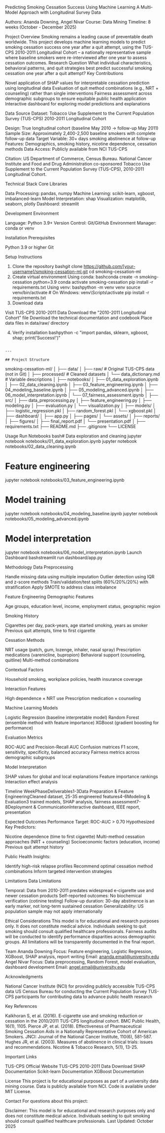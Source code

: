 Predicting Smoking Cessation Success Using Machine Learning
A Multi-Model Approach with Longitudinal Survey Data

Authors: Ananda Downing, Angel Nivar
Course: Data Mining
Timeline: 8 weeks (October - December 2025)

Project Overview
Smoking remains a leading cause of preventable death worldwide. This project develops machine learning models to predict smoking cessation success one year after a quit attempt, using the TUS-CPS 2010-2011 Longitudinal Cohort – a nationally representative sample where baseline smokers were re-interviewed after one year to assess cessation outcomes.
Research Question
What individual characteristics, behavioral patterns, and quit strategies best predict successful smoking cessation one year after a quit attempt?
Key Contributions

Novel application of SHAP values for interpretable cessation prediction using longitudinal data
Evaluation of quit method combinations (e.g., NRT + counseling) rather than single interventions
Fairness assessment across demographic subgroups to ensure equitable public health application
Interactive dashboard for exploring model predictions and explanations


Data Source
Dataset: Tobacco Use Supplement to the Current Population Survey (TUS-CPS) 2010-2011 Longitudinal Cohort

Design: True longitudinal cohort (baseline May 2010 → follow-up May 2011)
Sample Size: Approximately 2,400-2,500 baseline smokers with complete follow-up data
Target Variable: 30+ days smoking abstinence at follow-up
Features: Demographics, smoking history, nicotine dependence, cessation methods
Data Access: Publicly available from NCI TUS-CPS

Citation:
US Department of Commerce, Census Bureau. National Cancer Institute and Food and Drug 
Administration co-sponsored Tobacco Use Supplement to the Current Population Survey 
(TUS-CPS), 2010-2011 Longitudinal Cohort.

Technical Stack
Core Libraries

Data Processing: pandas, numpy
Machine Learning: scikit-learn, xgboost, imbalanced-learn
Model Interpretation: shap
Visualization: matplotlib, seaborn, plotly
Dashboard: streamlit

Development Environment

Language: Python 3.9+
Version Control: Git/GitHub
Environment Manager: conda or venv


Installation
Prerequisites

Python 3.9 or higher
Git

Setup Instructions
1. Clone the repository
bashgit clone https://github.com/[your-username]/smoking-cessation-ml.git
cd smoking-cessation-ml
2. Create virtual environment
Using conda:
bashconda create -n smoking-cessation python=3.9
conda activate smoking-cessation
pip install -r requirements.txt
Using venv:
bashpython -m venv venv
source venv/bin/activate  # On Windows: venv\Scripts\activate
pip install -r requirements.txt
3. Download data

Visit TUS-CPS 2010-2011 Data
Download the "2010-2011 Longitudinal Cohort" file
Download the technical documentation and codebook
Place data files in data/raw/ directory

4. Verify installation
bashpython -c "import pandas, sklearn, xgboost, shap; print('Success!')"
```

---

## Project Structure
```
smoking-cessation-ml/
│
├── data/
│   ├── raw/                                # Original TUS-CPS data (not in Git)
│   ├── processed/                          # Cleaned datasets
│   └── data_dictionary.md                  # Variable descriptions
│
├── notebooks/
│   ├── 01_data_exploration.ipynb
│   ├── 02_data_cleaning.ipynb
│   ├── 03_feature_engineering.ipynb
│   ├── 04_modeling_baseline.ipynb
│   ├── 05_modeling_advanced.ipynb
│   ├── 06_model_interpretation.ipynb
│   └── 07_fairness_assessment.ipynb
│
├── src/
│   ├── data_preprocessing.py
│   ├── feature_engineering.py
│   ├── modeling.py
│   ├── evaluation.py
│   └── visualization.py
│
├── models/
│   ├── logistic_regression.pkl
│   ├── random_forest.pkl
│   └── xgboost.pkl
│
├── dashboard/
│   ├── app.py
│   ├── pages/
│   └── assets/
│
├── reports/
│   ├── figures/
│   ├── final_report.pdf
│   └── presentation.pdf
│
├── requirements.txt
├── README.md
├── .gitignore
└── LICENSE

Usage
Run Notebooks
bash# Data exploration and cleaning
jupyter notebook notebooks/01_data_exploration.ipynb
jupyter notebook notebooks/02_data_cleaning.ipynb

# Feature engineering
jupyter notebook notebooks/03_feature_engineering.ipynb

# Model training
jupyter notebook notebooks/04_modeling_baseline.ipynb
jupyter notebook notebooks/05_modeling_advanced.ipynb

# Model interpretation
jupyter notebook notebooks/06_model_interpretation.ipynb
Launch Dashboard
bashstreamlit run dashboard/app.py

Methodology
Data Preprocessing

Handle missing data using multiple imputation
Outlier detection using IQR and z-score methods
Train/validation/test splits (60%/20%/20%) with stratification
Apply SMOTE to address class imbalance

Feature Engineering
Demographic Features

Age groups, education level, income, employment status, geographic region

Smoking History

Cigarettes per day, pack-years, age started smoking, years as smoker
Previous quit attempts, time to first cigarette

Cessation Methods

NRT usage (patch, gum, lozenge, inhaler, nasal spray)
Prescription medications (varenicline, bupropion)
Behavioral support (counseling, quitline)
Multi-method combinations

Contextual Factors

Household smoking, workplace policies, health insurance coverage

Interaction Features

High dependence × NRT use
Prescription medication × counseling

Machine Learning Models

Logistic Regression (baseline interpretable model)
Random Forest (ensemble method with feature importance)
XGBoost (gradient boosting for performance)

Evaluation Metrics

ROC-AUC and Precision-Recall AUC
Confusion matrices
F1 score, sensitivity, specificity, balanced accuracy
Fairness metrics across demographic subgroups

Model Interpretation

SHAP values for global and local explanations
Feature importance rankings
Interaction effect analysis


Timeline
WeekPhaseDeliverables1-3Data Preparation & Feature EngineeringCleaned dataset, 25-35 engineered features4-6Modeling & Evaluation3 trained models, SHAP analysis, fairness assessment7-8Deployment & CommunicationInteractive dashboard, IEEE report, presentation

Expected Outcomes
Performance Target: ROC-AUC > 0.70
Hypothesized Key Predictors:

Nicotine dependence (time to first cigarette)
Multi-method cessation approaches (NRT + counseling)
Socioeconomic factors (education, income)
Previous quit attempt history

Public Health Insights:

Identify high-risk relapse profiles
Recommend optimal cessation method combinations
Inform targeted intervention strategies


Limitations
Data Limitations

Temporal: Data from 2010-2011 predates widespread e-cigarette use and newer cessation products
Self-reported outcomes: No biochemical verification (cotinine testing)
Follow-up duration: 30-day abstinence is an early marker, not long-term sustained cessation
Generalizability: US population sample may not apply internationally

Ethical Considerations
This model is for educational and research purposes only. It does not constitute medical advice. Individuals seeking to quit smoking should consult qualified healthcare professionals.
Fairness audits will be conducted to identify performance disparities across demographic groups. All limitations will be transparently documented in the final report.

Team
Ananda Downing
Focus: Feature engineering, Logistic Regression, XGBoost, SHAP analysis, report writing
Email: ananda.email@university.edu
Angel Nivar
Focus: Data preprocessing, Random Forest, model evaluation, dashboard development
Email: angel.email@university.edu

Acknowledgments

National Cancer Institute (NCI) for providing publicly accessible TUS-CPS data
US Census Bureau for conducting the Current Population Survey
TUS-CPS participants for contributing data to advance public health research


Key References

Kalkhoran S, et al. (2016). E-cigarette use and smoking reduction or cessation in the 2010/2011 TUS-CPS longitudinal cohort. BMC Public Health, 16(1), 1105.
Pierce JP, et al. (2018). Effectiveness of Pharmaceutical Smoking Cessation Aids in a Nationally Representative Cohort of American Smokers. JNCI: Journal of the National Cancer Institute, 110(6), 581-587.
Hughes JR, et al. (2003). Measures of abstinence in clinical trials: issues and recommendations. Nicotine & Tobacco Research, 5(1), 13-25.


Important Links

TUS-CPS Official Website
TUS-CPS 2010-2011 Data Download
SHAP Documentation
Scikit-learn Documentation
XGBoost Documentation


License
This project is for educational purposes as part of a university data mining course. Data is publicly available from NCI. Code is available under MIT License.

Contact
For questions about this project:


Disclaimer: This model is for educational and research purposes only and does not constitute medical advice. Individuals seeking to quit smoking should consult qualified healthcare professionals.
Last Updated: October 2025
